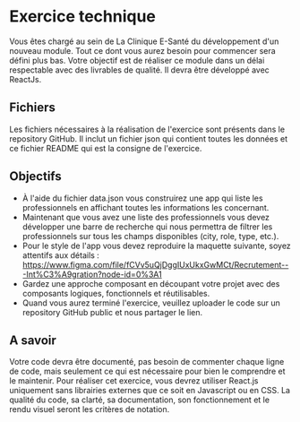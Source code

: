 # Exercice technique

Vous êtes chargé au sein de La Clinique E-Santé du développement d'un nouveau module. Tout ce dont vous aurez besoin pour commencer sera défini plus bas. Votre objectif est de réaliser ce module dans un délai respectable avec des livrables de qualité.
Il devra être développé avec ReactJs.

## Fichiers

Les fichiers nécessaires à la réalisation de l'exercice sont présents dans le repository GitHub.
Il inclut un fichier json qui contient toutes les données et ce fichier README qui est la consigne de l'exercice.

## Objectifs

- À l'aide du fichier data.json vous construirez une app qui liste les professionnels en affichant toutes les informations les concernant.
- Maintenant que vous avez une liste des professionnels vous devez développer une barre de recherche qui nous permettra de filtrer les professionnels sur tous les champs disponibles (city, role, type, etc.).
- Pour le style de l'app vous devez reproduire la maquette suivante, soyez attentifs aux détails : https://www.figma.com/file/fCVv5uQjDggIUxUkxGwMCt/Recrutement---Int%C3%A9gration?node-id=0%3A1
- Gardez une approche composant en découpant votre projet avec des composants logiques, fonctionnels et réutilisables.
- Quand vous aurez terminé l'exercice, veuillez uploader le code sur un repository GitHub public et nous partager le lien.

## A savoir

Votre code devra être documenté, pas besoin de commenter chaque ligne de code, mais seulement ce qui est nécessaire pour bien le comprendre et le maintenir.
Pour réaliser cet exercice, vous devrez utiliser React.js uniquement sans librairies externes que ce soit en Javascript ou en CSS.
La qualité du code, sa clarté, sa documentation, son fonctionnement et le rendu visuel seront les critères de notation.
